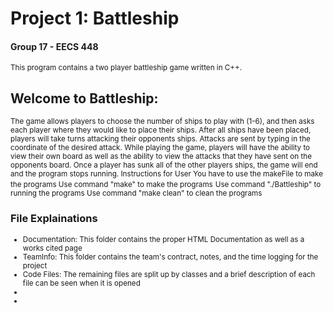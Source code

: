 # Project 1: Battleship
<h4> Group 17 - EECS 448 </h4>
<small> This program contains a two player battleship game written in C++.</small>
<h2> Welcome to Battleship: </h2>
<small> The game allows players to choose the number of ships to play with (1-6), and then asks each player where they would like to place their ships. 
After all ships have been placed, players will take turns attacking their opponents ships. Attacks are sent by typing in the coordinate of the desired attack. While playing the game, players will have the ability to view their own board as well as the ability to view the attacks that they have sent on the opponents board. Once a player has sunk all of the other players ships, the game will end and the program stops running. </small>
<small>Instructions for User </small>
<small>You have to use the makeFile to make the programs </small>
<small>Use command "make"  to make the programs</small>
<small>Use command "./Battleship" to running the programs </small>
<small>Use command "make clean" to clean the programs </small>

<h3> File Explainations </h3>
<small><ul>
  <li>Documentation: This folder contains the proper HTML Documentation as well as a works cited page</li>
  <li>TeamInfo: This folder contains the team's contract, notes, and the time logging for the project</li>
  <li>Code Files: The remaining files are split up by classes and a brief description of each file can be seen when it is opened</li>
  <li><li>
  </ul></small>
  
